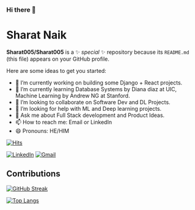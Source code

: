### Hi there 👋

# Sharat Naik


**Sharat005/Sharat005** is a ✨ _special_ ✨ repository because its `README.md` (this file) appears on your GitHub profile.

Here are some ideas to get you started:

- 🔭 I’m currently working on building some Django + React projects.
- 🌱 I’m currently learning Database Systems by Diana diaz at UIC, Machine Learning by Andrew NG at Stanford.
- 👯 I’m looking to collaborate on Software Dev and DL Projects.
- 🤔 I’m looking for help with ML and Deep learning projects.
- 💬 Ask me about Full Stack development and Product Ideas.
- 📫 How to reach me: Email or LinkedIn
- 😄 Pronouns: HE/HIM


[![Hits](https://hits.seeyoufarm.com/api/count/incr/badge.svg?url=https%3A%2F%2Fgithub.com%2FSharat005&count_bg=%2379C83D&title_bg=%23555555&icon=&icon_color=%23E7E7E7&title=hits&edge_flat=false)](https://hits.seeyoufarm.com) <br />

[![LinkedIn](https://img.shields.io/badge/LinkedIn-0077B5?style=for-the-badge&logo=linkedin&logoColor=white)](https://www.linkedin.com/in/sharatnaik1996/)
[![Gmail](https://img.shields.io/badge/Gmail-D14836?style=for-the-badge&logo=gmail&logoColor=white)](mailto:sharatnaik1996@gmail.com?subject=[Github])

## Contributions
[![GitHub Streak](https://github-readme-streak-stats.herokuapp.com/?user=Sharat005&theme=vue)](https://github.com/DenverCoder1/github-readme-streak-stats)

[![Top Langs](https://github-readme-stats.vercel.app/api/top-langs/?username=Sharat005&layout=compact)](https://github.com/anuraghazra/github-readme-stats)


